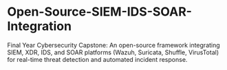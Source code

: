 # Open-Source-SIEM-IDS-SOAR-Integration
Final Year Cybersecurity Capstone: An open-source framework integrating SIEM, XDR, IDS, and SOAR platforms (Wazuh, Suricata, Shuffle, VirusTotal) for real-time threat detection and automated incident response.
